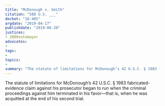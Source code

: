 ```yaml
---
title: "McDonough v. Smith"
citation: "588 U.S. ___"
docket: "18-485"
argdate: "2019-04-17"
publishdate: "2019-06-20"
justices:
- 2009sotomayor
advocates:
- 
tags:
- 
topics:
- 
summary: "The statute of limitations for McDonough’s 42 U.S.C. § 1983 fabricated-evidence claim against his prosecutor began to run when the criminal proceedings against him terminated in his favor—that is, when he was acquitted at the end of his second trial."
---
```

The statute of limitations for McDonough’s 42 U.S.C. § 1983 fabricated-evidence claim against his prosecutor began to run when the criminal proceedings against him terminated in his favor—that is, when he was acquitted at the end of his second trial.
